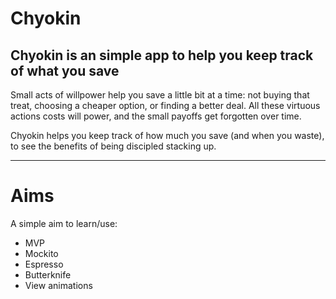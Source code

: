 # Chyokin

## Chyokin is an simple app to help you keep track of what you save

Small acts of willpower help you save a little bit at a time: not buying that treat, choosing a cheaper option, or finding a better deal. All these virtuous actions costs will power, and the small payoffs get forgotten over time.

Chyokin helps you keep track of how much you save (and when you waste), to see the benefits of being discipled stacking up.

--------------

# Aims

A simple aim to learn/use:
- MVP
- Mockito
- Espresso
- Butterknife
- View animations
